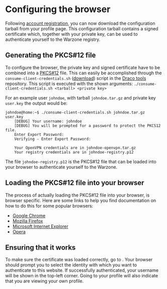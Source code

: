 Configuring the browser
=======================

Following [account registration](/#/help/register), you can now download the configuration tarball
from your profile page. This configuration tarball contains a signed certificate which, together
with your private key, can be used to authenticate yourself to the Warzone registry.

Generating the PKCS#12 file
---------------------------

To configure the browser, the private key and signed certificate have to be combined into a [PKCS#12](http://en.wikipedia.org/wiki/PKCS_12) file.
This can easily be accomplished through the ```consume-client-credentials.sh``` ([download](https://raw.githubusercontent.com/StevenVanAcker/OverTheWire-draco-tools/master/consume-client-credentials.sh)) script in the [Draco tools](https://github.com/StevenVanAcker/OverTheWire-draco-tools) repository.
This script is executed with the shown arguments:
```./consume-client-credentials.sh <tarball> <private key>```

For an example user ```johndoe```, with tarball ```johndoe.tar.gz``` and private key ```user.key``` the output would be:

	johndoe@home:~$ ./consume-client-credentials.sh johndoe.tar.gz user.key
	    [DEBUG] Your username: johndoe
	    [DEBUG] You will be prompted for a password to protect the PKCS12 file.
	    Enter Export Password:
	    Verifying - Enter Export Password:

	    Your OpenVPN credentials are in johndoe-openvpn.tar.gz
	    Your registry credentials are in johndoe-registry.p12

The file ```johndoe-registry.p12``` is the PKCS#12 file that can be loaded into your browser to
authenticate yourself to the Warzone.

Loading the PKCS#12 file into your browser
------------------------------------------

The process of actually loading the PKCS#12 file into your browser, is browser specific. Here are some links
to help you find documentation on how to do this for some popular browsers:

* [Google Chrome](https://google.com/?q=install+client+certificate+google+chrome)
* [Mozilla Firefox](https://google.com/?q=install+client+certificate+mozilla+firefox)
* [Microsoft Internet Explorer](https://google.com/?q=install+client+certificate+microsoft+internet+explorer)
* [Opera](https://google.com/?q=install+client+certificate+opera)

Ensuring that it works
----------------------

To make sure the certificate was loaded correctly, go to [](https://draco.overthewire.org).
Your browser should prompt you to select the identity with which you want to authenticate to this website.
If successfully authenticated, your username will be shown in the top-left corner. Going to
your profile will also indicate that you are viewing your own profile.

